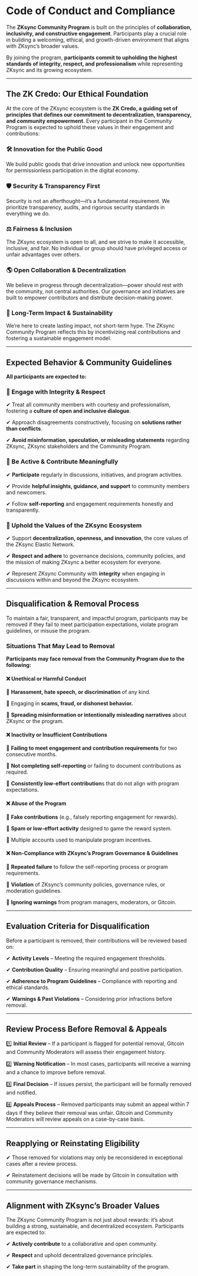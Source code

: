 # Code of Conduct and Compliance

The **ZKsync Community Program** is built on the principles of **collaboration, inclusivity, and constructive engagement**. Participants play a crucial role in building a welcoming, ethical, and growth-driven environment that aligns with ZKsync’s broader values.

By joining the program, **participants commit to upholding the highest standards of integrity, respect, and professionalism** while representing ZKsync and its growing ecosystem.

***

## The ZK Credo: Our Ethical Foundation

At the core of the ZKsync ecosystem is the **ZK Credo, a guiding set of principles that defines our commitment to decentralization, transparency, and community empowerment**. Every participant in the Community Program is expected to uphold these values in their engagement and contributions:

### 🛠 Innovation for the Public Good

We build public goods that drive innovation and unlock new opportunities for permissionless participation in the digital economy.

### 🛡 Security & Transparency First

Security is not an afterthought—it’s a fundamental requirement. We prioritize transparency, audits, and rigorous security standards in everything we do.

### ⚖ Fairness & Inclusion

The ZKsync ecosystem is open to all, and we strive to make it accessible, inclusive, and fair. No individual or group should have privileged access or unfair advantages over others.

### 🌎 Open Collaboration & Decentralization

We believe in progress through decentralization—power should rest with the community, not central authorities. Our governance and initiatives are built to empower contributors and distribute decision-making power.

### 🚀 Long-Term Impact & Sustainability

We’re here to create lasting impact, not short-term hype. The ZKsync Community Program reflects this by incentivizing real contributions and fostering a sustainable engagement model.

***

## Expected Behavior & Community Guidelines

**All participants are expected to:**

### 🔹 Engage with Integrity & Respect

✔ Treat all community members with courtesy and professionalism, fostering a **culture of open and inclusive dialogue**.

✔ Approach disagreements constructively, focusing on **solutions rather than conflicts**.

✔ **Avoid misinformation, speculation, or misleading statements** regarding ZKsync, ZKsync stakeholders and the Community Program.

### 🔹 Be Active & Contribute Meaningfully

✔ **Participate** regularly in discussions, initiatives, and program activities.

✔ Provide **helpful insights, guidance, and support** to community members and newcomers.

✔ Follow **self-reporting** and engagement requirements honestly and transparently.

### 🔹 Uphold the Values of the ZKsync Ecosystem

✔ Support **decentralization, openness, and innovation**, the core values of the ZKsync Elastic Network.

✔ **Respect and adhere** to governance decisions, community policies, and the mission of making ZKsync a better ecosystem for everyone.

✔ Represent ZKsync Community with **integrity** when engaging in discussions within and beyond the ZKsync ecosystem.

***

## Disqualification & Removal Process

To maintain a fair, transparent, and impactful program, participants may be removed if they fail to meet participation expectations, violate program guidelines, or misuse the program.

### Situations That May Lead to Removal

**Participants may face removal from the Community Program due to the following:**

#### ❌ Unethical or Harmful Conduct

🚫 **Harassment, hate speech, or discrimination** of any kind.

🚫 Engaging in **scams, fraud, or dishonest behavior.**

🚫 **Spreading misinformation or intentionally misleading narratives** about ZKsync or the program.

#### ❌ Inactivity or Insufficient Contributions

🚫 **Failing to meet engagement and contribution requirements** for two consecutive months.

🚫 **Not completing self-reporting** or failing to document contributions as required.

🚫 **Consistently low-effort contribution**s that do not align with program expectations.

#### ❌ Abuse of the Program

🚫 **Fake contributions** (e.g., falsely reporting engagement for rewards).

🚫 **Spam or low-effort activity** designed to game the reward system.

🚫 Multiple accounts used to manipulate program incentives.

#### ❌ Non-Compliance with ZKsync’s Program Governance & Guidelines

🚫 **Repeated failure** to follow the self-reporting process or program requirements.

🚫 **Violation** of ZKsync’s community policies, governance rules, or moderation guidelines.

🚫 **Ignoring warnings** from program managers, moderators, or Gitcoin.

***

## Evaluation Criteria for Disqualification

Before a participant is removed, their contributions will be reviewed based on:

✔ **Activity Levels** – Meeting the required engagement thresholds.

✔ **Contribution Quality** – Ensuring meaningful and positive participation.

✔ **Adherence to Program Guidelines** – Compliance with reporting and ethical standards.

✔ **Warnings & Past Violations** – Considering prior infractions before removal.

***

## Review Process Before Removal & Appeals

1️⃣ **Initial Review** – If a participant is flagged for potential removal, Gitcoin and Community Moderators will assess their engagement history.

2️⃣ **Warning Notification** – In most cases, participants will receive a warning and a chance to improve before removal.

3️⃣ **Final Decision** – If issues persist, the participant will be formally removed and notified.

4️⃣ **Appeals Process** – Removed participants may submit an appeal within 7 days if they believe their removal was unfair. Gitcoin and Community Moderators will review appeals on a case-by-case basis.

***

## Reapplying or Reinstating Eligibility

✔ Those removed for violations may only be reconsidered in exceptional cases after a review process.

✔ Reinstatement decisions will be made by Gitcoin in consultation with community governance mechanisms.

***

## Alignment with ZKsync’s Broader Values

The ZKsync Community Program is not just about rewards: it’s about building a strong, sustainable, and decentralized ecosystem. Participants are expected to:

✔ **Actively contribute** to a collaborative and open community.

✔ **Respect** and uphold decentralized governance principles.

✔ **Take part** in shaping the long-term sustainability of the program.
